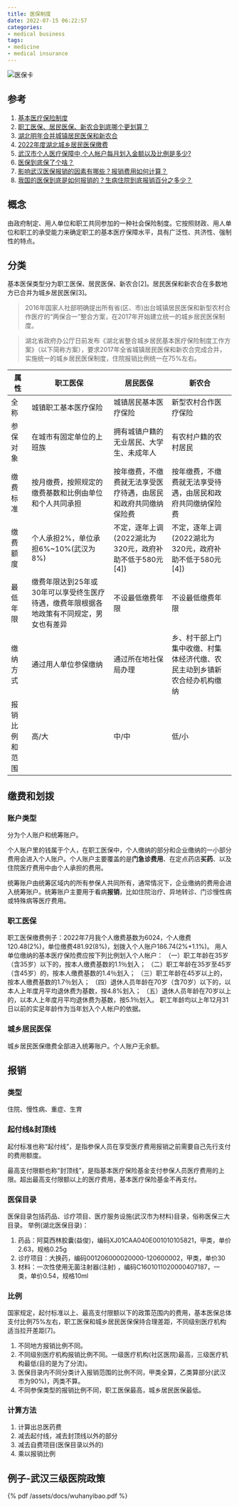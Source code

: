 ```yaml
---
title: 医保制度
date: 2022-07-15 06:22:57
categories:
- medical business
tags:
- medicine
- medical insurance
---
```

![医保卡](/images/yibaoka.webp)
## 参考
1. [基本医疗保险制度](https://baike.baidu.com/item/%E5%9F%BA%E6%9C%AC%E5%8C%BB%E7%96%97%E4%BF%9D%E9%99%A9%E5%88%B6%E5%BA%A6/2490244?fr=aladdin)
2. [职工医保、居民医保、新农合到底哪个更划算？](https://zhuanlan.zhihu.com/p/35214494)
3. [湖北明年合并城镇居民医保和新农合](https://estv.com.cn/ss/163810.htm)
4. [2022年度湖北城乡居民医保缴费](https://baijiahao.baidu.com/s?id=1709519699092058591&wfr=spider&for=pc)
5. [武汉市个人医疗保障中,个人帐户每月划入金额以及比例是多少?](https://www.t027.com/minsheng/show-24393.html)
6. [医保到底保了个啥？](https://www.zhihu.com/question/39361653/answer/1453749511)
7. [影响武汉医保报销的因素有哪些？报销费用如何计算？](https://www.163.com/dy/article/H75RSMBR0514BKDQ.html)
8. [我国的医保到底是如何报销的？生病住院到底报销百分之多少？](https://www.zhihu.com/question/39361653/answer/1453749511)

## 概念
由政府制定、用人单位和职工共同参加的一种社会保险制度。它按照财政、用人单位和职工的承受能力来确定职工的基本医疗保障水平，具有广泛性、共济性、强制性的特点。

## 分类
基本医保类型分为职工医保、居民医保、新农合[2]。居民医保和新农合在多数地方已合并为城乡居民医保[3]。
> 2016年国家人社部明确提出所有省(区、市)出台城镇居民医保和新型农村合作医疗的“两保合一”整合方案，在2017年开始建立统一的城乡居民医保制度。

> 湖北省政府办公厅日前发布《湖北省整合城乡居民基本医疗保险制度工作方案》（以下简称方案），要求2017年全省城镇居民医保和新农合完成合并，实施统一的城乡居民医保制度，住院报销比例统一在75%左右。

|属性|职工医保|居民医保|新农合|
|-----|-----|-----|-----|
|全称|城镇职工基本医疗保险|城镇居民基本医疗保险|新型农村合作医疗保险|
|参保对象|在城市有固定单位的上班族|拥有城镇户籍的无业居民、大学生、未成年人|有农村户籍的农村居民|
|缴费标准|按月缴费，按照规定的缴费基数和比例由单位和个人共同承担|按年缴费，不缴费就无法享受医疗待遇，由居民和政府共同缴纳保险费|按年缴费，不缴费就无法享受待遇，由居民和政府共同缴纳保险费|
|缴费额度|个人承担2%，单位承担6%~10%(武汉为8%)|不定，逐年上调(2022湖北为320元，政府补助不低于580元[4])|不定，逐年上调(2022湖北为320元，政府补助不低于580元[4])|
|最低年限|缴费年限达到25年或30年可以享受终生医疗待遇，缴费年限根据各地政策有不同规定，男女也有差异|不设最低缴费年限|不设最低缴费年限|
|缴纳方式|通过用人单位参保缴纳|通过所在地社保局办理|乡、村干部上门集中收缴、村集体经济代缴、农民主动到乡镇新农合经办机构缴纳|
|报销比例和范围|高/大|中/中|低/小|


## 缴费和划拨
### 账户类型
分为个人账户和统筹账户。

个人账户里的钱属于个人，在职工医保中，个人缴纳的部分和企业缴纳的一小部分费用会进入个人账户。个人账户主要覆盖的是**门急诊费用**、在定点药店**买药**、以及住院医疗费用中由个人承担的费用。

统筹账户由统筹区域内的所有参保人共同所有，通常情况下，企业缴纳的费用会进入统筹账户。统筹账户主要用于看病**报销**，比如住院治疗、异地转诊、门诊慢性病或特殊病等医疗费用。

### 职工医保
职工医保缴费例子：2022年7月我个人缴费基数为6024，个人缴费120.48(2%)，单位缴费481.92(8%)，划拨入个人账户186.74(2%+1.1%)。
用人单位缴纳的基本医疗保险费应按下列比例划入个人帐户：
（一）职工年龄在35岁（含35岁）以下的，按本人缴费基数的1.1％划入；
（二）职工年龄在35岁至45岁（含45岁）的，按本人缴费基数的1.4％划入；
（三）职工年龄在45岁以上的，按本人缴费基数的1.7％划入；
（四）退休人员年龄在70岁（含70岁）以下的，以本人上年度月平均退休费为基数，按4.8%划入；
（五）退休人员年龄在70岁以上的，以本人上年度月平均退休费为基数，按5.1％划入。
职工年龄均以上年12月31日以前的实足年龄作为当年划入个人帐户的依据。

### 城乡居民医保
城乡居民医保缴费全部进入统筹账户。个人账户无余额。

## 报销
### 类型
住院、慢性病、重症、生育

### 起付线&封顶线
起付标准也称“起付线”，是指参保人员在享受医疗费用报销之前需要自己先行支付的费用额度。

最高支付限额也称“封顶线”，是指基本医疗保险基金支付参保人员医疗费用的上限。超出最高支付限额以上的医疗费用，基本医疗保险基金不再支付。

### 医保目录
医保目录包括药品、诊疗项目、医疗服务设施(武汉市为材料)目录，俗称医保三大目录。
举例(湖北医保目录)：
1. 药品：阿莫西林胶囊(益俊)，编码XJ01CAA040E001010105821，甲类，单价2.63，规格0.25g
2. 诊疗项目：大换药，编码001206000020000-120600002，甲类，单价30
3. 材料：一次性使用无菌注射器(注射)	，编码C1601011020000407187，一类，单价0.54，规格10ml

### 比例
国家规定，起付标准以上、最高支付限额以下的政策范围内的费用，基本医保总体支付比例75%左右，职工医保和城乡居民医保保持合理差距，不同级别医疗机构适当拉开差距[7]。
1. 不同地方报销比例不同。
2. 不同级别医疗机构报销比例不同。一级医疗机构(社区医院)最高，三级医疗机构最低(目的是为了分流)。
3. 医保目录内不同分类计入报销范围的比例不同，甲类全算，乙类算部分(武汉市为90%)，丙类不算。
4. 不同参保类型的报销比例不同，职工医保最高，城乡居民医保最低。

### 计算方法
1. 计算出总医药费
2. 减去起付线，减去封顶线以外的部分
3. 减去自费项目(医保目录以外的)
4. 乘以报销比例

## 例子-武汉三级医院政策
{% pdf /assets/docs/wuhanyibao.pdf %}
